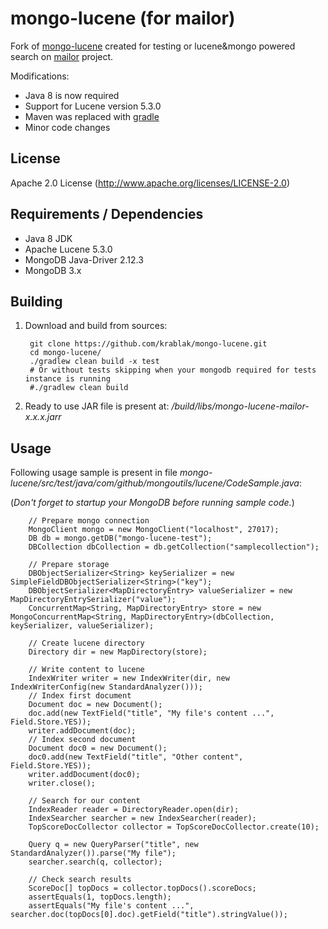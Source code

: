 # mongo-lucene (for mailor)

Fork of [mongo-lucene](https://github.com/rstiller/mongo-lucene) created for testing or lucene&mongo powered search on [mailor](http://mailor.us/) project.

Modifications:

- Java 8 is now required
- Support for Lucene version 5.3.0
- Maven was replaced with [gradle](http://gradle.org/)
- Minor code changes

## License

Apache 2.0 License (http://www.apache.org/licenses/LICENSE-2.0)

## Requirements / Dependencies

* Java 8 JDK 
* Apache Lucene 5.3.0 
* MongoDB Java-Driver 2.12.3
* MongoDB 3.x

## Building

1. Download and build from sources:

		git clone https://github.com/krablak/mongo-lucene.git
		cd mongo-lucene/
		./gradlew clean build -x test
		# Or without tests skipping when your mongodb required for tests instance is running
		#./gradlew clean build
	
2. Ready to use JAR file is present at: */build/libs/mongo-lucene-mailor-x.x.x.jarr*

## Usage

Following usage sample is present in file *mongo-lucene/src/test/java/com/github/mongoutils/lucene/CodeSample.java*:

(*Don't forget to startup your MongoDB before running sample code.*)


		// Prepare mongo connection
		MongoClient mongo = new MongoClient("localhost", 27017);
		DB db = mongo.getDB("mongo-lucene-test");
		DBCollection dbCollection = db.getCollection("samplecollection");

		// Prepare storage
		DBObjectSerializer<String> keySerializer = new SimpleFieldDBObjectSerializer<String>("key");
		DBObjectSerializer<MapDirectoryEntry> valueSerializer = new MapDirectoryEntrySerializer("value");
		ConcurrentMap<String, MapDirectoryEntry> store = new MongoConcurrentMap<String, MapDirectoryEntry>(dbCollection, keySerializer, valueSerializer);

		// Create lucene directory
		Directory dir = new MapDirectory(store);

		// Write content to lucene
		IndexWriter writer = new IndexWriter(dir, new IndexWriterConfig(new StandardAnalyzer()));
		// Index first document
		Document doc = new Document();
		doc.add(new TextField("title", "My file's content ...", Field.Store.YES));
		writer.addDocument(doc);
		// Index second document
		Document doc0 = new Document();
		doc0.add(new TextField("title", "Other content", Field.Store.YES));
		writer.addDocument(doc0);
		writer.close();

		// Search for our content
		IndexReader reader = DirectoryReader.open(dir);
		IndexSearcher searcher = new IndexSearcher(reader);
		TopScoreDocCollector collector = TopScoreDocCollector.create(10);

		Query q = new QueryParser("title", new StandardAnalyzer()).parse("My file");
		searcher.search(q, collector);

		// Check search results
		ScoreDoc[] topDocs = collector.topDocs().scoreDocs;
		assertEquals(1, topDocs.length);
		assertEquals("My file's content ...", searcher.doc(topDocs[0].doc).getField("title").stringValue());